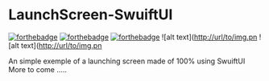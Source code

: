 # LaunchScreen-SwuiftUI
[![forthebadge](https://forthebadge.com/images/badges/built-with-love.svg)](https://forthebadge.com)
[![forthebadge](https://forthebadge.com/images/badges/made-with-swift.svg)](https://forthebadge.com)
[![forthebadge](https://forthebadge.com/images/badges/built-by-developers.svg)](https://forthebadge.com)
![alt text]([http://url/to/img.pn](https://github.com/max21910/LaunchScreen-SwuiftUI/blob/main/image%20(only%20for%20github)/RocketSim_Recording_iPhone_13_2022-06-07_22.15.59.gif?raw=true)
![alt text]([http://url/to/img.pn](https://github.com/max21910/LaunchScreen-SwuiftUI/blob/main/image%20(only%20for%20github)/RocketSim_Recording_iPhone_13_2022-06-07_22.15.59.gif?raw=true)

An simple exemple of a launching screen made of 100% using SwuiftUI
More to come .....

